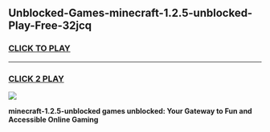 
## Unblocked-Games-minecraft-1.2.5-unblocked-Play-Free-32jcq
<h3>
<a href="https://premium76.site?title=minecraft-1.2.5-unblocked&ref=23A">CLICK TO PLAY</a></h3>
<hr>

<h3>
<a href="https://premium76.site?title=minecraft-1.2.5-unblocked&ref=23A">CLICK 2 PLAY</a>
  
</h3>

<a href="https://premium76.site?title=minecraft-1.2.5-unblocked&ref=23A"><img src="https://clearcache.store/games.png"></a>


**minecraft-1.2.5-unblocked games unblocked: Your Gateway to Fun and Accessible Online Gaming**
